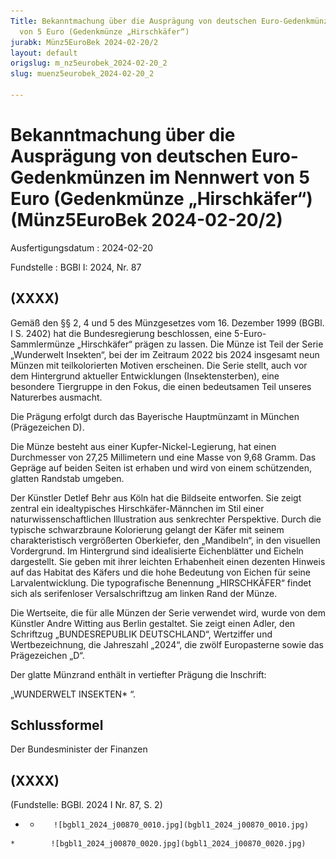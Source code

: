 ```yaml
---
Title: Bekanntmachung über die Ausprägung von deutschen Euro-Gedenkmünzen im Nennwert
  von 5 Euro (Gedenkmünze „Hirschkäfer“)
jurabk: Münz5EuroBek 2024-02-20/2
layout: default
origslug: m_nz5eurobek_2024-02-20_2
slug: muenz5eurobek_2024-02-20_2

---
```


# Bekanntmachung über die Ausprägung von deutschen Euro-Gedenkmünzen im Nennwert von 5 Euro (Gedenkmünze „Hirschkäfer“) (Münz5EuroBek 2024-02-20/2)

Ausfertigungsdatum
:   2024-02-20

Fundstelle
:   BGBl I: 2024, Nr. 87


## (XXXX)

Gemäß den §§ 2, 4 und 5 des Münzgesetzes vom 16. Dezember 1999 (BGBl. I S. 2402) hat die Bundesregierung beschlossen, eine 5-Euro-Sammlermünze „Hirschkäfer“ prägen zu lassen. Die Münze ist Teil der Serie „Wunderwelt Insekten“, bei der im Zeitraum 2022 bis 2024 insgesamt neun Münzen mit teilkolorierten Motiven erscheinen. Die Serie stellt, auch vor dem Hintergrund aktueller Entwicklungen (Insektensterben), eine besondere Tiergruppe in den Fokus, die einen bedeutsamen Teil unseres Naturerbes ausmacht.

Die Prägung erfolgt durch das Bayerische Hauptmünzamt in München (Prägezeichen D).

Die Münze besteht aus einer Kupfer-Nickel-Legierung, hat einen Durchmesser von 27,25 Millimetern und eine Masse von 9,68 Gramm. Das Gepräge auf beiden Seiten ist erhaben und wird von einem schützenden, glatten Randstab umgeben.

Der Künstler Detlef Behr aus Köln hat die Bildseite entworfen. Sie zeigt zentral ein idealtypisches Hirschkäfer-Männchen im Stil einer naturwissenschaftlichen Illustration aus senkrechter Perspektive. Durch die typische schwarzbraune Kolorierung gelangt der Käfer mit seinem charakteristisch vergrößerten Oberkiefer, den „Mandibeln“, in den visuellen Vordergrund. Im Hintergrund sind idealisierte Eichenblätter und Eicheln dargestellt. Sie geben mit ihrer leichten Erhabenheit einen dezenten Hinweis auf das Habitat des Käfers und die hohe Bedeutung von Eichen für seine Larvalentwicklung. Die typografische Benennung „HIRSCHKÄFER“ findet sich als serifenloser Versalschriftzug am linken Rand der Münze.

Die Wertseite, die für alle Münzen der Serie verwendet wird, wurde von dem Künstler Andre Witting aus Berlin gestaltet. Sie zeigt einen Adler, den Schriftzug „BUNDESREPUBLIK DEUTSCHLAND“, Wertziffer und Wertbezeichnung, die Jahreszahl „2024“, die zwölf Europasterne sowie das Prägezeichen „D“.

Der glatte Münzrand enthält in vertiefter Prägung die Inschrift:

„WUNDERWELT INSEKTEN*             “.


## Schlussformel

Der Bundesminister der Finanzen


## (XXXX)

(Fundstelle: BGBl. 2024 I Nr. 87, S. 2)



*    *        ![bgbl1_2024_j00870_0010.jpg](bgbl1_2024_j00870_0010.jpg)
    *        ![bgbl1_2024_j00870_0020.jpg](bgbl1_2024_j00870_0020.jpg)



